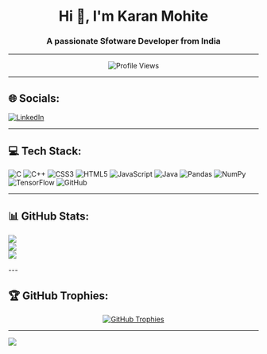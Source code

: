 <h1 align="center">Hi 👋, I'm Karan Mohite</h1>
<h3 align="center">A passionate Sfotware Developer from India</h3>

---

<p align="center">
  <img src="https://komarev.com/ghpvc/?username=karan-mohite&label=Profile%20Views&color=0e75b6&style=flat" alt="Profile Views" />
</p>

---

## 🌐 Socials:
[![LinkedIn](https://img.shields.io/badge/LinkedIn-%230077B5.svg?style=for-the-badge&logo=linkedin&logoColor=white)](https://linkedin.com/in/karan-mohite)

---

## 💻 Tech Stack:
![C](https://img.shields.io/badge/c-%2300599C.svg?style=for-the-badge&logo=c&logoColor=white) 
![C++](https://img.shields.io/badge/c++-%2300599C.svg?style=for-the-badge&logo=c%2B%2B&logoColor=white) 
![CSS3](https://img.shields.io/badge/css3-%231572B6.svg?style=for-the-badge&logo=css3&logoColor=white) 
![HTML5](https://img.shields.io/badge/html5-%23E34F26.svg?style=for-the-badge&logo=html5&logoColor=white) 
![JavaScript](https://img.shields.io/badge/javascript-%23323330.svg?style=for-the-badge&logo=javascript&logoColor=%23F7DF1E) 
![Java](https://img.shields.io/badge/java-%23ED8B00.svg?style=for-the-badge&logo=openjdk&logoColor=white) 
![Pandas](https://img.shields.io/badge/pandas-%23150458.svg?style=for-the-badge&logo=pandas&logoColor=white) 
![NumPy](https://img.shields.io/badge/numpy-%23013243.svg?style=for-the-badge&logo=numpy&logoColor=white) 
![TensorFlow](https://img.shields.io/badge/TensorFlow-%23FF6F00.svg?style=for-the-badge&logo=TensorFlow&logoColor=white) 
![GitHub](https://img.shields.io/badge/github-%23121011.svg?style=for-the-badge&logo=github&logoColor=white) 

---

## 📊 GitHub Stats:
<p align="center">
  
![](https://github-readme-stats.vercel.app/api?username=karan-mohite&theme=tokyonight&hide_border=false&include_all_commits=true&count_private=true)<br/>
![](https://github-readme-streak-stats.herokuapp.com/?user=karan-mohite&theme=tokyonight&hide_border=false)<br/>
![](https://github-readme-stats.vercel.app/api/top-langs/?username=karan-mohite&theme=tokyonight&hide_border=false&include_all_commits=true&count_private=true&layout=compact)

</p>
---

## 🏆 GitHub Trophies:
<p align="center">
  <a href="https://github.com/ryo-ma/github-profile-trophy">
    <img src="https://github-profile-trophy.vercel.app/?username=karan-mohite&theme=tokyonight" alt="GitHub Trophies" />
  </a>
</p>

---

[![](https://visitcount.itsvg.in/api?id=karan-mohite&icon=0&color=0)](https://visitcount.itsvg.in)

<!-- Proudly created with GPRM ( https://gprm.itsvg.in ) -->

